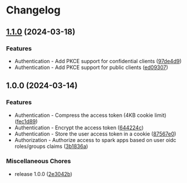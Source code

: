# Changelog

## [1.1.0](https://github.com/OKDP/okdp-spark-auth-filter/compare/v1.0.0...v1.1.0) (2024-03-18)


### Features

* Authentication - Add PKCE support for confidential clients ([97de4d9](https://github.com/OKDP/okdp-spark-auth-filter/commit/97de4d968be347abab58b462c4af250e214ff542))
* Authentication - Add PKCE support for public clients ([ed09307](https://github.com/OKDP/okdp-spark-auth-filter/commit/ed09307e9d1ed320381ff3e226ed15a63d774295))

## 1.0.0 (2024-03-14)


### Features

* Authentication - Compress the access token (4KB cookie limit) ([fec1d89](https://github.com/OKDP/okdp-spark-auth-filter/commit/fec1d89453063ea722a0c8ad9b86a427b0fd000c))
* Authentication - Encrypt the access token ([644224c](https://github.com/OKDP/okdp-spark-auth-filter/commit/644224c12dab995a9f4dc178ad37f9a9fe464da8))
* Authentication - Store the user access token in a cookie ([87567e0](https://github.com/OKDP/okdp-spark-auth-filter/commit/87567e09734ff6b2729fd0604c6463463caf658e))
* Authorization - Authorize access to spark apps based on user oidc roles/groups claims ([3b1836a](https://github.com/OKDP/okdp-spark-auth-filter/commit/3b1836af4b371eb3438f6ee08f3d97b2c8159039))


### Miscellaneous Chores

* release 1.0.0 ([2e3042b](https://github.com/OKDP/okdp-spark-auth-filter/commit/2e3042b471f26be93fda55887876a75fd1651a4c))
